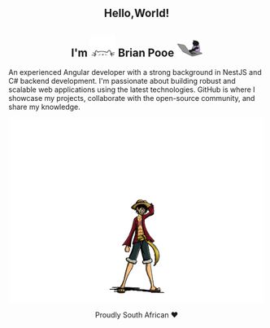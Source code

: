 <h2 align="center">
  Hello,World!
</h2>

<h2 align="center">
    I'm
    <img alt="popup_cat" src="https://raw.githubusercontent.com/dev-akshat/archive/main/images/gifs/others/giphy.webp" width="50">
    Brian Pooe
    <img alt="dev_cat" src="https://raw.githubusercontent.com/dev-akshat/archive/main/images/gifs/others/dev_cat.gif" width="50"> 
</h2>

An experienced Angular developer with a strong background in NestJS and C# backend development. I'm passionate about building robust and scalable web applications using the latest technologies. GitHub is where I showcase my projects, collaborate with the open-source community, and share my knowledge.

<p align="center">
  <img align="center" alt="OnePiece_Luffy" src="https://raw.githubusercontent.com/dev-akshat/archive/main/images/gifs/anime/luffy.gif"/>
</p>

<p align="center">
  Proudly South African ❤️
</p>
